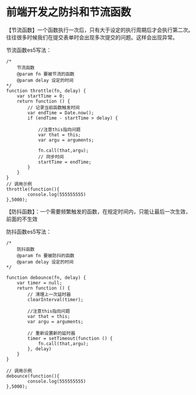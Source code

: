 # 前端开发之防抖和节流函数

【节流函数】一个函数执行一次后，只有大于设定的执行周期后才会执行第二次。往往很多时候我们在提交表单时会出现多次提交的问题。这样会出现异常。

节流函数es5写法：

	/*
	    节流函数
	    @param fn 要被节流的函数
	    @param delay 设定的时间
	*/
	function throttle(fn, delay) {
	    var startTime = 0;
	    return function () {
	        // 记录当前函数触发时间
	        var endTime = Date.now();
	        if (endTime - startTime > delay) {
	            
	            //注意this指向问题
	            var that = this;
	            var argu = arguments;
	
	            fn.call(that,argu);
	            // 同步时间
	            startTime = endTime;
	        }
	    }
	}
	// 调用示例
	throttle(function(){
	        console.log(555555555)
	},5000);

【防抖函数】：一个需要频繁触发的函数，在规定时间内，只能让最后一次生效，前面的不生效

防抖函数es5写法：

	/*
	    防抖函数
	    @param fn 要被防抖的函数
	    @param delay 设定的时间
	*/
	        
	function debounce(fn, delay) {
	    var timer = null;
	    return function () {
	        // 清理上一次延时器
	        clearInterval(timer);
	
	        //注意this指向问题
	        var that = this;
	        var argu = arguments;
	
	        // 重新设置新的延时器
	        timer = setTimeout(function () {
	            fn.call(that,argu);
	        }, delay)
	    }
	}
	
	// 调用示例
	debounce(function(){
	        console.log(555555555)
	},5000);